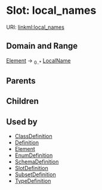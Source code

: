 
# Slot: local_names




URI: [linkml:local_names](https://w3id.org/linkml/local_names)


## Domain and Range

[Element](Element.md) ->  <sub>0..*</sub>
 [LocalName](LocalName.md)

## Parents


## Children


## Used by

 * [ClassDefinition](ClassDefinition.md)
 * [Definition](Definition.md)
 * [Element](Element.md)
 * [EnumDefinition](EnumDefinition.md)
 * [SchemaDefinition](SchemaDefinition.md)
 * [SlotDefinition](SlotDefinition.md)
 * [SubsetDefinition](SubsetDefinition.md)
 * [TypeDefinition](TypeDefinition.md)
